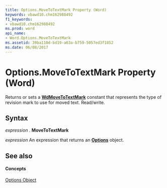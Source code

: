 ```yaml
---
title: Options.MoveToTextMark Property (Word)
keywords: vbawd10.chm162988492
f1_keywords:
- vbawd10.chm162988492
ms.prod: word
api_name:
- Word.Options.MoveToTextMark
ms.assetid: 39ba110d-bd19-a63a-b759-5057ed3f1852
ms.date: 06/08/2017
---
```



# Options.MoveToTextMark Property (Word)

 Returns or sets a **[WdMoveToTextMark](Word.WdMoveToTextMark.md)** constant that represents the type of revision mark to use for moved text. Read/write.


## Syntax

 _expression_ . **MoveToTextMark**

 _expression_ An expression that returns an **[Options](Word.Options.md)** object.


## See also


#### Concepts


[Options Object](Word.Options.md)

